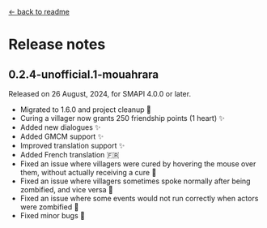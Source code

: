 ﻿[← back to readme](../README.md)

# Release notes

## 0.2.4-unofficial.1-mouahrara
Released on 26 August, 2024, for SMAPI 4.0.0 or later.
* Migrated to 1.6.0 and project cleanup 🚀
* Curing a villager now grants 250 friendship points (1 heart) ✨
* Added new dialogues ✨
* Added GMCM support ✨
* Improved translation support ✨
* Added French translation 🇫🇷
* Fixed an issue where villagers were cured by hovering the mouse over them, without actually receiving a cure 🔧
* Fixed an issue where villagers sometimes spoke normally after being zombified, and vice versa 🔧
* Fixed an issue where some events would not run correctly when actors were zombified 🔧
* Fixed minor bugs 🔧
